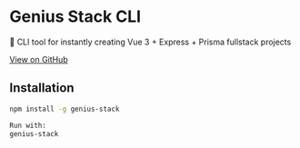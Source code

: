 # Genius Stack CLI

🚀 CLI tool for instantly creating Vue 3 + Express + Prisma fullstack projects

[View on GitHub](https://github.com/everettsmith928/GeniusStackCLI)

## Installation

```bash
npm install -g genius-stack

Run with: 
genius-stack
